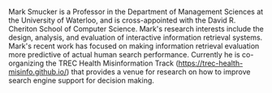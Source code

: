 Mark Smucker is a Professor in the Department of Management Sciences at the University of Waterloo, and is cross-appointed with the David R. Cheriton School of Computer Science.  Mark's research interests include the design, analysis, and evaluation of interactive information retrieval systems.  Mark's recent work has focused on making information retrieval evaluation more predictive of actual human search performance. Currently he is co-organizing the TREC Health Misinformation Track (https://trec-health-misinfo.github.io/) that provides a venue for research on how to improve search engine support for decision making.
